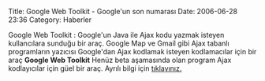 Title: Google Web Toolkit - Google&#039;un son numarası
Date: 2006-06-28 23:36
Category: Haberler

Google Web Toolkit : Google'un Java ile Ajax kodu yazmak isteyen
kullancılara sunduğu bir araç. Google Map ve Gmail gibi Ajax tabanlı
programların yazıcısı Google'dan Ajax kodlamak isteyen kodlamacılar için
bir araç **Google Web Toolkit** Henüz beta aşamasında olan program Ajax
kodlayıcılar için güel bir araç. Ayrılı bilgi için [tıklayınız.][]

  [tıklayınız.]: http://code.google.com/webtoolkit/
